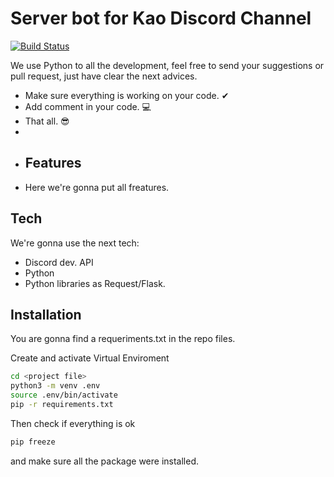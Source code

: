 # Server bot for Kao Discord Channel

[![Build Status](https://travis-ci.org/joemccann/dillinger.svg?branch=master)](https://travis-ci.org/joemccann/dillinger)

We use Python to all the development, feel free to send your suggestions or pull request, just have clear the next advices.

- Make sure everything is working on your code. ✔︎
- Add comment in your code. 💻
- That all. 😎
- 
- ## Features
- Here we're gonna put all freatures.


## Tech

We're gonna use the next tech:

- Discord dev. API
- Python
- Python libraries as Request/Flask.

## Installation

You are gonna find a requeriments.txt in the repo files. 

Create and activate Virtual Enviroment
```sh
cd <project file>
python3 -m venv .env
source .env/bin/activate
pip -r requirements.txt
```

Then check if everything is ok

```sh
pip freeze
```
and make sure all the package were installed.

